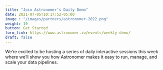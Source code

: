 ```yaml
---
title: "Join Astronomer’s Daily Demo"
date: 2021-07-05T10:17:52-05:00
image : "/images/partners/astronomer-2022.png"
weight: 19
button: Get Started
form_link: https://www.astronomer.io/events/weekly-demo/
draft: false
---
```


We’re excited to be hosting a series of daily interactive sessions this week where we’ll show you how Astronomer makes it easy to run, manage, and scale your data pipelines.